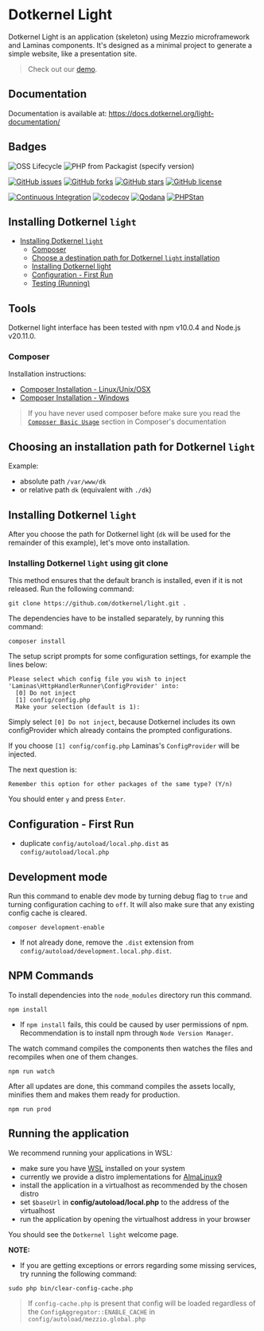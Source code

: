 # Dotkernel Light

Dotkernel Light is an application (skeleton) using Mezzio microframework and Laminas components.
It's designed as a minimal project to generate a simple website, like a presentation site.

> Check out our [demo](https://light.dotkernel.net/).

## Documentation

Documentation is available at: https://docs.dotkernel.org/light-documentation/

## Badges

![OSS Lifecycle](https://img.shields.io/osslifecycle/dotkernel/light)
![PHP from Packagist (specify version)](https://img.shields.io/packagist/php-v/dotkernel/light/1.1.1)

[![GitHub issues](https://img.shields.io/github/issues/dotkernel/light)](https://github.com/dotkernel/light/issues)
[![GitHub forks](https://img.shields.io/github/forks/dotkernel/light)](https://github.com/dotkernel/light/network)
[![GitHub stars](https://img.shields.io/github/stars/dotkernel/light)](https://github.com/dotkernel/light/stargazers)
[![GitHub license](https://img.shields.io/github/license/dotkernel/light)](https://github.com/dotkernel/light/blob/1.0/LICENSE)

[![Continuous Integration](https://github.com/dotkernel/light/actions/workflows/continuous-integration.yml/badge.svg?branch=1.0)](https://github.com/dotkernel/light/actions/workflows/continuous-integration.yml)
[![codecov](https://codecov.io/gh/dotkernel/light/graph/badge.svg?token=UpVJ5ELvfZ)](https://codecov.io/gh/dotkernel/light)
[![Qodana](https://github.com/dotkernel/light/actions/workflows/qodana_code_quality.yml/badge.svg)](https://github.com/dotkernel/light/actions/workflows/qodana_code_quality.yml)
[![PHPStan](https://github.com/dotkernel/light/actions/workflows/static-analysis.yml/badge.svg?branch=1.0)](https://github.com/dotkernel/light/actions/workflows/static-analysis.yml)

## Installing Dotkernel `light`

- [Installing Dotkernel `light`](#installing-dotkernel-light)
    - [Composer](#composer)
    - [Choose a destination path for Dotkernel `light` installation](#choosing-an-installation-path-for-dotkernel-light)
    - [Installing Dotkernel light](#installing-dotkernel-light)
    - [Configuration - First Run](#configuration---first-run)
    - [Testing (Running)](#running-the-application)

## Tools

Dotkernel light interface has been tested with npm v10.0.4 and Node.js v20.11.0.

### Composer

Installation instructions:

- [Composer Installation -  Linux/Unix/OSX](https://getcomposer.org/doc/00-intro.md#installation-linux-unix-osx)
- [Composer Installation - Windows](https://getcomposer.org/doc/00-intro.md#installation-windows)

> If you have never used composer before make sure you read the [`Composer Basic Usage`](https://getcomposer.org/doc/01-basic-usage.md) section in Composer's documentation

## Choosing an installation path for Dotkernel `light`

Example:

- absolute path `/var/www/dk`
- or relative path `dk` (equivalent with `./dk`)

## Installing Dotkernel `light`

After you choose the path for Dotkernel light (`dk` will be used for the remainder of this example), let's move onto installation.

### Installing Dotkernel `light` using git clone

This method ensures that the default branch is installed, even if it is not released. Run the following command:

```shell
git clone https://github.com/dotkernel/light.git .
```

The dependencies have to be installed separately, by running this command:

```shell
composer install
```

The setup script prompts for some configuration settings, for example the lines below:

```shell
Please select which config file you wish to inject 'Laminas\HttpHandlerRunner\ConfigProvider' into:
  [0] Do not inject
  [1] config/config.php
  Make your selection (default is 1):
```

Simply select `[0] Do not inject`, because Dotkernel includes its own configProvider which already contains the prompted configurations.

If you choose `[1] config/config.php` Laminas's `ConfigProvider` will be injected.

The next question is:

`Remember this option for other packages of the same type? (Y/n)`

You should enter `y` and press `Enter`.

## Configuration - First Run

- duplicate `config/autoload/local.php.dist` as `config/autoload/local.php`

## Development mode

Run this command to enable dev mode by turning debug flag to `true` and turning configuration caching to `off`. It will also make sure that any existing config cache is cleared.

```shell
composer development-enable
```

- If not already done, remove the `.dist` extension from `config/autoload/development.local.php.dist`.

## NPM Commands

To install dependencies into the `node_modules` directory run this command.

```shell
npm install
```

- If `npm install` fails, this could be caused by user permissions of npm. Recommendation is to install npm through `Node Version Manager`.

The watch command compiles the components then watches the files and recompiles when one of them changes.

```shell
npm run watch
```  

After all updates are done, this command compiles the assets locally, minifies them and makes them ready for production.

```shell
npm run prod
```

## Running the application

We recommend running your applications in WSL:

- make sure you have [WSL](https://github.com/dotkernel/development/blob/main/wsl/README.md) installed on your system
- currently we provide a distro implementations for [AlmaLinux9](https://github.com/dotkernel/development/blob/main/wsl/os/almalinux9/README.md)
- install the application in a virtualhost as recommended by the chosen distro
- set `$baseUrl` in **config/autoload/local.php** to the address of the virtualhost
- run the application by opening the virtualhost address in your browser

You should see the `Dotkernel light` welcome page.

**NOTE:**

- If you are getting exceptions or errors regarding some missing services, try running the following command:

```shell
sudo php bin/clear-config-cache.php
```

> If `config-cache.php` is present that config will be loaded regardless of the `ConfigAggregator::ENABLE_CACHE` in `config/autoload/mezzio.global.php`
